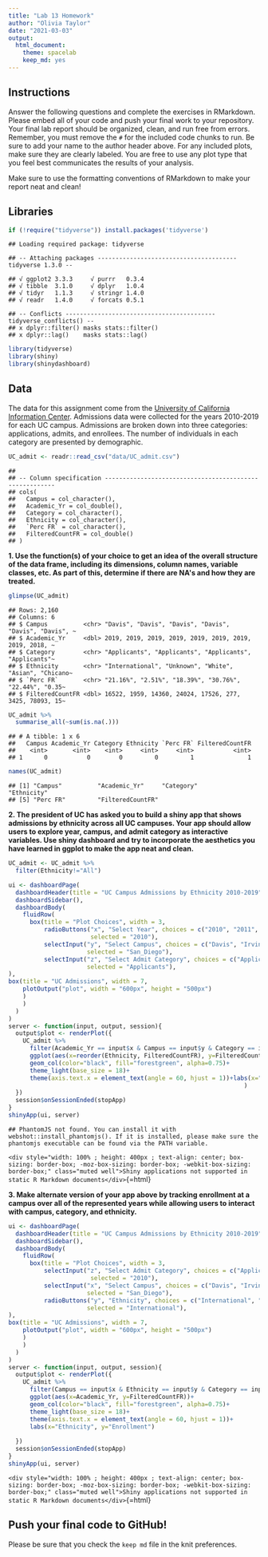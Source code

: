 ```yaml
---
title: "Lab 13 Homework"
author: "Olivia Taylor"
date: "2021-03-03"
output:
  html_document: 
    theme: spacelab
    keep_md: yes
---
```




## Instructions
Answer the following questions and complete the exercises in RMarkdown. Please embed all of your code and push your final work to your repository. Your final lab report should be organized, clean, and run free from errors. Remember, you must remove the `#` for the included code chunks to run. Be sure to add your name to the author header above. For any included plots, make sure they are clearly labeled. You are free to use any plot type that you feel best communicates the results of your analysis.  

Make sure to use the formatting conventions of RMarkdown to make your report neat and clean!  

## Libraries

```r
if (!require("tidyverse")) install.packages('tidyverse')
```

```
## Loading required package: tidyverse
```

```
## -- Attaching packages --------------------------------------- tidyverse 1.3.0 --
```

```
## √ ggplot2 3.3.3     √ purrr   0.3.4
## √ tibble  3.1.0     √ dplyr   1.0.4
## √ tidyr   1.1.3     √ stringr 1.4.0
## √ readr   1.4.0     √ forcats 0.5.1
```

```
## -- Conflicts ------------------------------------------ tidyverse_conflicts() --
## x dplyr::filter() masks stats::filter()
## x dplyr::lag()    masks stats::lag()
```


```r
library(tidyverse)
library(shiny)
library(shinydashboard)
```

## Data
The data for this assignment come from the [University of California Information Center](https://www.universityofcalifornia.edu/infocenter). Admissions data were collected for the years 2010-2019 for each UC campus. Admissions are broken down into three categories: applications, admits, and enrollees. The number of individuals in each category are presented by demographic.  

```r
UC_admit <- readr::read_csv("data/UC_admit.csv")
```

```
## 
## -- Column specification --------------------------------------------------------
## cols(
##   Campus = col_character(),
##   Academic_Yr = col_double(),
##   Category = col_character(),
##   Ethnicity = col_character(),
##   `Perc FR` = col_character(),
##   FilteredCountFR = col_double()
## )
```

**1. Use the function(s) of your choice to get an idea of the overall structure of the data frame, including its dimensions, column names, variable classes, etc. As part of this, determine if there are NA's and how they are treated.**  

```r
glimpse(UC_admit)
```

```
## Rows: 2,160
## Columns: 6
## $ Campus          <chr> "Davis", "Davis", "Davis", "Davis", "Davis", "Davis", ~
## $ Academic_Yr     <dbl> 2019, 2019, 2019, 2019, 2019, 2019, 2019, 2019, 2018, ~
## $ Category        <chr> "Applicants", "Applicants", "Applicants", "Applicants"~
## $ Ethnicity       <chr> "International", "Unknown", "White", "Asian", "Chicano~
## $ `Perc FR`       <chr> "21.16%", "2.51%", "18.39%", "30.76%", "22.44%", "0.35~
## $ FilteredCountFR <dbl> 16522, 1959, 14360, 24024, 17526, 277, 3425, 78093, 15~
```


```r
UC_admit %>% 
  summarise_all(~sum(is.na(.)))
```

```
## # A tibble: 1 x 6
##   Campus Academic_Yr Category Ethnicity `Perc FR` FilteredCountFR
##    <int>       <int>    <int>     <int>     <int>           <int>
## 1      0           0        0         0         1               1
```


```r
names(UC_admit)
```

```
## [1] "Campus"          "Academic_Yr"     "Category"        "Ethnicity"      
## [5] "Perc FR"         "FilteredCountFR"
```


**2. The president of UC has asked you to build a shiny app that shows admissions by ethnicity across all UC campuses. Your app should allow users to explore year, campus, and admit category as interactive variables. Use shiny dashboard and try to incorporate the aesthetics you have learned in ggplot to make the app neat and clean.**

```r
UC_admit <- UC_admit %>% 
  filter(Ethnicity!="All")
```


```r
ui <- dashboardPage(
  dashboardHeader(title = "UC Campus Admissions by Ethnicity 2010-2019"),
  dashboardSidebar(),
  dashboardBody(
    fluidRow(
      box(title = "Plot Choices", width = 3,
          radioButtons("x", "Select Year", choices = c("2010", "2011", "2012", "2013", "2014", "2015", "2016", "2017", "2018", "2019"),
                       selected = "2010"),
          selectInput("y", "Select Campus", choices = c("Davis", "Irvine", "Los_Angeles", "Berkeley", "Merced", "Riverside", "San_Diego", "Santa_Barabara", "Satna_Cruz"),
                      selected = "San_Diego"),
          selectInput("z", "Select Admit Category", choices = c("Applicants", "Admits", "Enrollees"),
                      selected = "Applicants"),
),
box(title = "UC Admissions", width = 7,
    plotOutput("plot", width = "600px", height = "500px")
    )
    )
  )
)
server <- function(input, output, session){
  output$plot <- renderPlot({
    UC_admit %>% 
      filter(Academic_Yr == input$x & Campus == input$y & Category == input$z) %>% 
      ggplot(aes(x=reorder(Ethnicity, FilteredCountFR), y=FilteredCountFR))+
      geom_col(color="black", fill="forestgreen", alpha=0.75)+
      theme_light(base_size = 18)+
      theme(axis.text.x = element_text(angle = 60, hjust = 1))+labs(x="Ethnicity", y="Number"
                                                                  )
  })
  session$onSessionEnded(stopApp)
}
shinyApp(ui, server)
```

```
## PhantomJS not found. You can install it with webshot::install_phantomjs(). If it is installed, please make sure the phantomjs executable can be found via the PATH variable.
```

`<div style="width: 100% ; height: 400px ; text-align: center; box-sizing: border-box; -moz-box-sizing: border-box; -webkit-box-sizing: border-box;" class="muted well">Shiny applications not supported in static R Markdown documents</div>`{=html}

**3. Make alternate version of your app above by tracking enrollment at a campus over all of the represented years while allowing users to interact with campus, category, and ethnicity.**

```r
ui <- dashboardPage(
  dashboardHeader(title = "UC Campus Admissions by Ethnicity 2010-2019"),
  dashboardSidebar(),
  dashboardBody(
    fluidRow(
      box(title = "Plot Choices", width = 3,
          selectInput("z", "Select Admit Category", choices = c("Applicants", "Admits", "Enrollees"),
                       selected = "2010"),
          selectInput("x", "Select Campus", choices = c("Davis", "Irvine", "Los_Angeles", "Berkeley", "Merced", "Riverside", "San_Diego", "Santa_Barabara", "Satna_Cruz"),
                      selected = "San_Diego"),
          radioButtons("y", "Ethnicity", choices = c("International", "Unknown", "White", "asian", "Chicano/Latino", "American Indian", "African American"),
                      selected = "International"),
),
box(title = "UC Admissions", width = 7,
    plotOutput("plot", width = "600px", height = "500px")
    )
    )
  )
)
server <- function(input, output, session){
  output$plot <- renderPlot({
    UC_admit %>% 
      filter(Campus == input$x & Ethnicity == input$y & Category == input$z) %>% 
      ggplot(aes(x=Academic_Yr, y=FilteredCountFR))+
      geom_col(color="black", fill="forestgreen", alpha=0.75)+
      theme_light(base_size = 18)+
      theme(axis.text.x = element_text(angle = 60, hjust = 1))+
      labs(x="Ethnicity", y="Enrollment")
                                                                  
  })
  session$onSessionEnded(stopApp)
}
shinyApp(ui, server)
```

`<div style="width: 100% ; height: 400px ; text-align: center; box-sizing: border-box; -moz-box-sizing: border-box; -webkit-box-sizing: border-box;" class="muted well">Shiny applications not supported in static R Markdown documents</div>`{=html}

## Push your final code to GitHub!
Please be sure that you check the `keep md` file in the knit preferences. 
